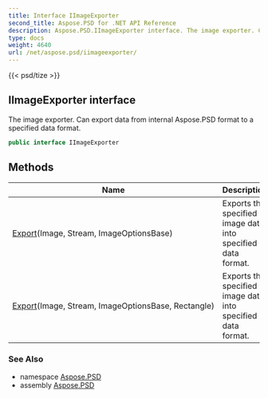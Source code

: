 ```yaml
---
title: Interface IImageExporter
second_title: Aspose.PSD for .NET API Reference
description: Aspose.PSD.IImageExporter interface. The image exporter. Can export data from internal Aspose.PSD format to a specified data format
type: docs
weight: 4640
url: /net/aspose.psd/iimageexporter/
---
```

{{< psd/tize >}}
## IImageExporter interface

The image exporter. Can export data from internal Aspose.PSD format to a specified data format.

```csharp
public interface IImageExporter
```

## Methods

| Name | Description |
| --- | --- |
| [Export](../../aspose.psd/iimageexporter/export/#export)(Image, Stream, ImageOptionsBase) | Exports the specified image data into specified data format. |
| [Export](../../aspose.psd/iimageexporter/export/#export_1)(Image, Stream, ImageOptionsBase, Rectangle) | Exports the specified image data into specified data format. |

### See Also

* namespace [Aspose.PSD](../../aspose.psd/)
* assembly [Aspose.PSD](../../)


